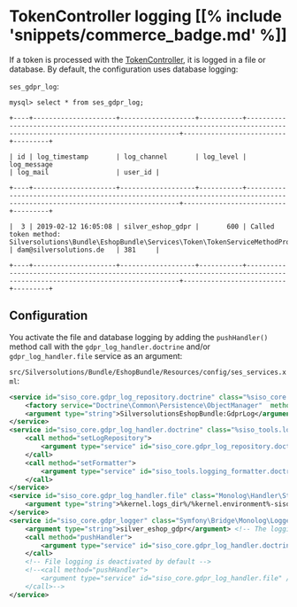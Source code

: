 # TokenController logging [[% include 'snippets/commerce_badge.md' %]]

If a token is processed with the [TokenController](../user_management/token.md),
it is logged in a file or database. By default, the configuration uses database logging:

`ses_gdpr_log`:

``` 
mysql> select * from ses_gdpr_log;

+----+---------------------+-------------------+-----------+---------------------------------------------------------------------------------------------------------------------------+--------------------------+---------+

| id | log_timestamp       | log_channel       | log_level | log_message                                                                                                               | log_mail                 | user_id |

+----+---------------------+-------------------+-----------+---------------------------------------------------------------------------------------------------------------------------+--------------------------+---------+

|  3 | 2019-02-12 16:05:08 | silver_eshop_gdpr |       600 | Called token method: Silversolutions\Bundle\EshopBundle\Services\Token\TokenServiceMethodProcessorService::enableEzUser() | dam@silversolutions.de   | 381     |

+----+---------------------+-------------------+-----------+---------------------------------------------------------------------------------------------------------------------------+--------------------------+---------+
```

## Configuration

You activate the file and database logging by adding the `pushHandler()` method call with the `gdpr_log_handler.doctrine` and/or `gdpr_log_handler.file` service as an argument:

`src/Silversolutions/Bundle/EshopBundle/Resources/config/ses_services.xml`:

``` xml
<service id="siso_core.gdpr_log_repository.doctrine" class="%siso_core.gdpr_log_repository.doctrine.class%">
    <factory service="Doctrine\Common\Persistence\ObjectManager"  method="getRepository" />
    <argument type="string">SilversolutionsEshopBundle:GdprLog</argument>
</service>
<service id="siso_core.gdpr_log_handler.doctrine" class="%siso_tools.logging_handler.doctrine.class%">
    <call method="setLogRepository">
        <argument type="service" id="siso_core.gdpr_log_repository.doctrine" />
    </call>
    <call method="setFormatter">
        <argument type="service" id="siso_tools.logging_formatter.doctrine"/>
    </call>
</service>
<service id="siso_core.gdpr_log_handler.file" class="Monolog\Handler\StreamHandler">
    <argument type="string">%kernel.logs_dir%/%kernel.environment%-siso.eshop.gdpr.log</argument>
</service>
<service id="siso_core.gdpr_logger" class="Symfony\Bridge\Monolog\Logger">
    <argument type="string">silver_eshop_gdpr</argument> <!-- The logging channel -->
    <call method="pushHandler">
        <argument type="service" id="siso_core.gdpr_log_handler.doctrine" />
    </call>
    <!-- File logging is deactivated by default -->
    <!--<call method="pushHandler">
        <argument type="service" id="siso_core.gdpr_log_handler.file" />
    </call>-->
</service>
```

